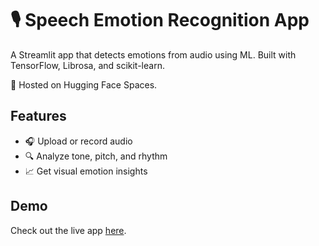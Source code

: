 # 🎙️ Speech Emotion Recognition App

A Streamlit app that detects emotions from audio using ML. Built with TensorFlow, Librosa, and scikit-learn.

🚀 Hosted on Hugging Face Spaces.

## Features
- 🎧 Upload or record audio
- 🔍 Analyze tone, pitch, and rhythm
- 📈 Get visual emotion insights

## Demo
Check out the live app [here](link-will-be-updated-after-deploy).
